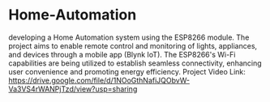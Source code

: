 # Home-Automation
developing a Home Automation system using the ESP8266 module. The project aims to enable remote control and monitoring of lights, appliances, and devices through a mobile app (Blynk IoT). The ESP8266's Wi-Fi capabilities are being utilized to establish seamless connectivity, enhancing user convenience and promoting energy efficiency.
Project Video Link: https://drive.google.com/file/d/1NOoGthNafiJQObvW-Va3VS4rWANPjTzd/view?usp=sharing

